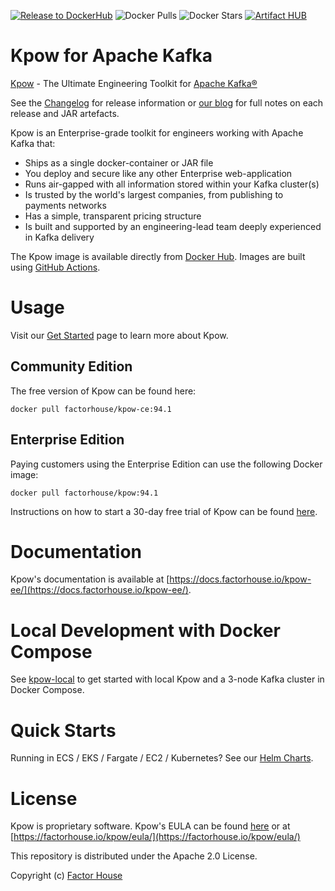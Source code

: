 [![Release to DockerHub](https://github.com/factorhouse/kpow/actions/workflows/release.yml/badge.svg?branch=main)](https://github.com/factorhouse/kpow/actions/workflows/release.yml)
![Docker Pulls](https://img.shields.io/docker/pulls/operatr/kpow)
![Docker Stars](https://img.shields.io/docker/stars/operatr/kpow)
[![Artifact HUB](https://img.shields.io/endpoint?url=https://artifacthub.io/badge/repository/kpow)](https://artifacthub.io/packages/helm/factor-house/kpow)

# Kpow for Apache Kafka

[Kpow](https://factorhouse.io/kpow) - The Ultimate Engineering Toolkit for [Apache Kafka®](http://kafka.apache.org/)

See the [Changelog](https://factorhouse.io/kpow/changelog) for release information or [our blog](https://factorhouse.io/blog/releases/) for full notes on each release and JAR artefacts.

Kpow is an Enterprise-grade toolkit for engineers working with Apache Kafka that:

* Ships as a single docker-container or JAR file
* You deploy and secure like any other Enterprise web-application
* Runs air-gapped with all information stored within your Kafka cluster(s)
* Is trusted by the world's largest companies, from publishing to payments networks
* Has a simple, transparent pricing structure
* Is built and supported by an engineering-lead team deeply experienced in Kafka delivery

The Kpow image is available directly from [Docker Hub](https://hub.docker.com/r/factorhouse/kpow). Images are built using [GitHub Actions](https://github.com/factorhouse/kpow/actions/workflows/release.yml).

# Usage

Visit our [Get Started](https://factorhouse.io/kpow/get-started) page to learn more about Kpow.

## Community Edition

The free version of Kpow can be found here:

```
docker pull factorhouse/kpow-ce:94.1
```

## Enterprise Edition

Paying customers using the Enterprise Edition can use the following Docker image:

```
docker pull factorhouse/kpow:94.1
```

Instructions on how to start a 30-day free trial of Kpow can be found [here](https://factorhouse.io/kpow/get-started).

# Documentation

Kpow's documentation is available at [https://docs.factorhouse.io/kpow-ee/](https://docs.factorhouse.io/kpow-ee/).

# Local Development with Docker Compose

See [kpow-local](https://github.com/factorhouse/kpow-local) to get started with local Kpow and a 3-node Kafka cluster in Docker Compose.

# Quick Starts

Running in ECS / EKS / Fargate / EC2 / Kubernetes? See our [Helm Charts](https://github.com/factorhouse/kpow-helm-charts).

# License

Kpow is proprietary software. Kpow's EULA can be found [here](https://github.com/factorhouse/kpow/blob/main/resources/eula.txt) or at [https://factorhouse.io/kpow/eula/](https://factorhouse.io/kpow/eula/)

This repository is distributed under the Apache 2.0 License.

Copyright (c) [Factor House](https://factorhouse.io)

